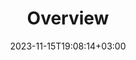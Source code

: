 ---
weight: 632
title: "Overview"
description: ""
icon: "circle"
date: "2023-11-15T19:08:14+03:00"
lastmod: "2023-11-15T19:08:14+03:00"
draft: false
---